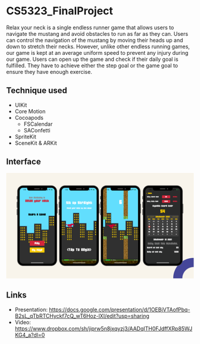 # CS5323_FinalProject
Relax your neck is a single endless runner game that allows users to navigate the mustang and avoid obstacles to run as far as they can. Users can control the navigation of the mustang by moving their heads up and down to stretch their necks. However, unlike other endless running games, our game is kept at an average uniform speed to prevent any injury during our game. Users can open up the game and check if their daily goal is fulfilled. They have to achieve either the step goal or the game goal to ensure they have enough exercise. 

## Technique used
- UIKit
- Core Motion
- Cocoapods
  - FSCalendar
  - SAConfetti
- SpriteKit
- SceneKit & ARKit

## Interface 
![alt text](https://github.com/YongjiaXu/CS5323_FinalProject/blob/master/interface.png)

## Links
- Presentation: https://docs.google.com/presentation/d/1OEBjVTAofPbq-B2sL_qTbRTCHyckf7cQ_wT6Hoz-lXI/edit?usp=sharing
- Video: https://www.dropbox.com/sh/jiprw5n8jxqyzj3/AADqITH0FJdffXRp85WJKG4_a?dl=0
